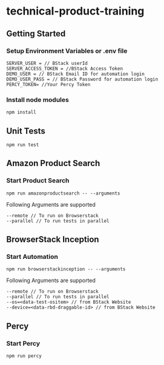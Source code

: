 # technical-product-training

## Getting Started

### Setup Environment Variables or .env file

```
SERVER_USER = // BStack userId
SERVER_ACCESS_TOKEN = //BStack Access Token
DEMO_USER = // BStack Email ID for automation login
DEMO_USER_PASS = // BStack Password for automation login
PERCY_TOKEN= //Your Percy Token
```
### Install node modules

```
npm install
```

## Unit Tests

```
npm run test
```

## Amazon Product Search

### Start Product Search
```
npm run amazonproductsearch -- --arguments
```

Following  Arguments are supported
```
--remote // To run on Browserstack
--parallel // To run tests in parallel
```

## BrowserStack Inception

### Start Automation

```
npm run browserstackinception -- --arguments
```
Following  Arguments are supported
```
--remote // To run on Browserstack
--parallel // To run tests in parallel
--os=<data-test-ositem> // from BStack Website
--device=<data-rbd-draggable-id> // from BStack Website
```
## Percy

### Start Percy

```
npm run percy
```